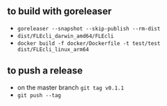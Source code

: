 ## to build with goreleaser

* `goreleaser --snapshot --skip-publish --rm-dist`
* `dist/FLEcli_darwin_amd64/FLEcli`
* `docker build -f docker/Dockerfile -t test/test dist/FLEcli_linux_arm64`

## to push a release

* on the master branch `git tag v0.1.1`
* `git push --tag`